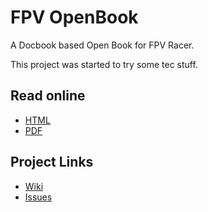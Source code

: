 # FPV OpenBook

 A Docbook based Open Book for FPV Racer.

 This project was started to try some tec stuff.

 ## Read online

 * [HTML](https://hdjm01.github.io/FPV-OpenBook/)
* [PDF](https://hdjm01.github.io/FPV-OpenBook/FPV-OpenBook.pdf)

 ## Project Links

* [Wiki](https://github.com/hdjm01/FPV-OpenBook/wiki)
* [Issues](https://github.com/hdjm01/FPV-OpenBook/issues)
